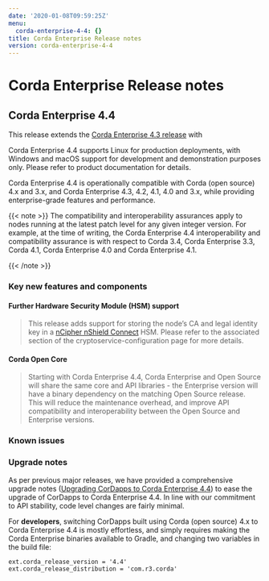 ```yaml
---
date: '2020-01-08T09:59:25Z'
menu:
  corda-enterprise-4-4: {}
title: Corda Enterprise Release notes
version: corda-enterprise-4-4
---
```



# Corda Enterprise Release notes


## Corda Enterprise 4.4

This release extends the [Corda Enterprise 4.3 release](https://docs.corda.r3.com/releases/4.3/release-notes-enterprise.html)
                with

Corda Enterprise 4.4 supports Linux for production deployments, with Windows and macOS support for development and demonstration purposes only. Please refer to product documentation for details.

Corda Enterprise 4.4 is operationally compatible with Corda (open source) 4.x and 3.x, and Corda Enterprise 4.3, 4.2, 4.1, 4.0 and 3.x, while providing enterprise-grade features and performance.


{{< note >}}
The compatibility and interoperability assurances apply to nodes running at the latest patch level for any given integer version.
                    For example, at the time of writing, the Corda Enterprise 4.4 interoperability and compatibility assurance is with respect to Corda 3.4, Corda Enterprise 3.3, Corda 4.1, Corda Enterprise 4.0 and Corda Enterprise 4.1.

{{< /note >}}

### Key new features and components


#### Further Hardware Security Module (HSM) support

> 
> This release adds support for storing the node’s CA and legal identity key in a [nCipher nShield Connect](https://www.ncipher.com/products/general-purpose-hsms/nshield-connect) HSM.
>                             Please refer to the associated section of the cryptoservice-configuration page for more details.


#### Corda Open Core

> 
> Starting with Corda Enterprise 4.4, Corda Enterprise and Open Source will share the same core and API libraries - the Enterprise version
>                             will have a binary dependency on the matching Open Source release. This will reduce the maintenance overhead, and improve API compatibility
>                             and interoperability between the Open Source and Enterprise versions.


### Known issues


### Upgrade notes

As per previous major releases, we have provided a comprehensive upgrade notes ([Upgrading CorDapps to Corda Enterprise 4.4](app-upgrade-notes-enterprise.md)) to ease the upgrade
                    of CorDapps to Corda Enterprise 4.4. In line with our commitment to API stability, code level changes are fairly minimal.

For **developers**, switching CorDapps built using Corda (open source) 4.x to Corda Enterprise 4.4 is mostly effortless,
                    and simply requires making the Corda Enterprise binaries available to Gradle, and changing two variables in the build file:

```shell
ext.corda_release_version = '4.4'
ext.corda_release_distribution = 'com.r3.corda'
```


